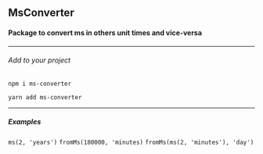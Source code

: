 ## MsConverter


#### Package to convert ms in others unit times and vice-versa

------------



###### Add to your project
`npm i ms-converter`

`yarn add ms-converter`

------------

##### Examples

`ms(2, 'years')`
`fromMs(180000, 'minutes)`
`fromMs(ms(2, 'minutes'), 'day')`